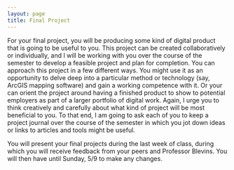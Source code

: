 ```yaml
---
layout: page
title: Final Project
---
```


For your final project, you will be producing some kind of digital product that is going to be useful to you. This project can be created collaboratively or individually, and I will be working with you over the course of the semester to develop a feasible project and plan for completion. You can approach this project in a few different ways. You might use it as an opportunity to delve deep into a particular method or technology (say, ArcGIS mapping software) and gain a working competence with it. Or your can orient the project around having a finished product to show to potential employers as part of a larger portfolio of digital work. Again, I urge you to think creatively and carefully about what kind of project will be most beneficial to you. To that end, I am going to ask each of you to keep a project journal over the course of the semester in which you jot down ideas or links to articles and tools might be useful.

You will present your final projects during the last week of class, during which you will receive feedback from your peers and Professor Blevins. You will then have until Sunday, 5/9 to make any changes.
